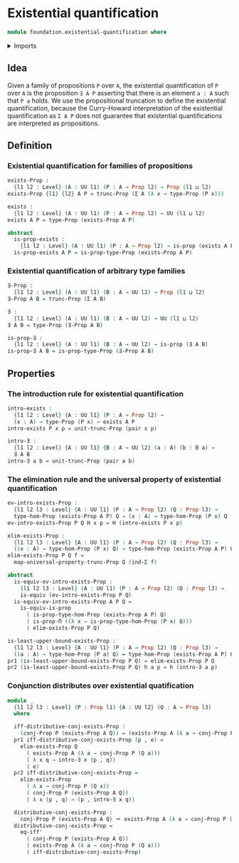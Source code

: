 # Existential quantification

```agda
module foundation.existential-quantification where
```

<details><summary>Imports</summary>

```agda
open import foundation.conjunction
open import foundation.propositional-extensionality
open import foundation.propositional-truncations

open import foundation.dependent-pair-types
open import foundation-core.equivalences
open import foundation-core.identity-types
open import foundation-core.logical-equivalences
open import foundation-core.propositions
open import foundation-core.universe-levels
```

</details>

## Idea

Given a family of propositions `P` over `A`, the existential quantification of
`P` over `A` is the proposition `∃ A P` asserting that there is an element
`a : A` such that `P a` holds. We use the propositional truncation to define the
existential quantification, because the Curry-Howard interpretation of the
existential quantification as `Σ A P` does not guarantee that existential
quantifications are interpreted as propositions.

## Definition

### Existential quantification for families of propositions

```agda
exists-Prop :
  {l1 l2 : Level} (A : UU l1) (P : A → Prop l2) → Prop (l1 ⊔ l2)
exists-Prop {l1} {l2} A P = trunc-Prop (Σ A (λ x → type-Prop (P x)))

exists :
  {l1 l2 : Level} (A : UU l1) (P : A → Prop l2) → UU (l1 ⊔ l2)
exists A P = type-Prop (exists-Prop A P)

abstract
  is-prop-exists :
    {l1 l2 : Level} (A : UU l1) (P : A → Prop l2) → is-prop (exists A P)
  is-prop-exists A P = is-prop-type-Prop (exists-Prop A P)
```

### Existential quantification of arbitrary type families

```agda
∃-Prop :
  {l1 l2 : Level} (A : UU l1) (B : A → UU l2) → Prop (l1 ⊔ l2)
∃-Prop A B = trunc-Prop (Σ A B)

∃ :
  {l1 l2 : Level} (A : UU l1) (B : A → UU l2) → UU (l1 ⊔ l2)
∃ A B = type-Prop (∃-Prop A B)

is-prop-∃ :
  {l1 l2 : Level} (A : UU l1) (B : A → UU l2) → is-prop (∃ A B)
is-prop-∃ A B = is-prop-type-Prop (∃-Prop A B)
```

## Properties

### The introduction rule for existential quantification

```agda
intro-exists :
  {l1 l2 : Level} {A : UU l1} (P : A → Prop l2) →
  (x : A) → type-Prop (P x) → exists A P
intro-exists P x p = unit-trunc-Prop (pair x p)

intro-∃ :
  {l1 l2 : Level} {A : UU l1} {B : A → UU l2} (a : A) (b : B a) →
  ∃ A B
intro-∃ a b = unit-trunc-Prop (pair a b)
```

### The elimination rule and the universal property of existential quantification

```agda
ev-intro-exists-Prop :
  {l1 l2 l3 : Level} {A : UU l1} (P : A → Prop l2) (Q : Prop l3) →
  type-hom-Prop (exists-Prop A P) Q → (x : A) → type-hom-Prop (P x) Q
ev-intro-exists-Prop P Q H x p = H (intro-exists P x p)

elim-exists-Prop :
  {l1 l2 l3 : Level} {A : UU l1} (P : A → Prop l2) (Q : Prop l3) →
  ((x : A) → type-hom-Prop (P x) Q) → type-hom-Prop (exists-Prop A P) Q
elim-exists-Prop P Q f =
  map-universal-property-trunc-Prop Q (ind-Σ f)

abstract
  is-equiv-ev-intro-exists-Prop :
    {l1 l2 l3 : Level} (A : UU l1) (P : A → Prop l2) (Q : Prop l3) →
    is-equiv (ev-intro-exists-Prop P Q)
  is-equiv-ev-intro-exists-Prop A P Q =
    is-equiv-is-prop
      ( is-prop-type-hom-Prop (exists-Prop A P) Q)
      ( is-prop-Π ((λ x → is-prop-type-hom-Prop (P x) Q)))
      ( elim-exists-Prop P Q)

is-least-upper-bound-exists-Prop :
  {l1 l2 l3 : Level} {A : UU l1} (P : A → Prop l2) (Q : Prop l3) →
  ((a : A) → type-hom-Prop (P a) Q) ↔ type-hom-Prop (exists-Prop A P) Q
pr1 (is-least-upper-bound-exists-Prop P Q) = elim-exists-Prop P Q
pr2 (is-least-upper-bound-exists-Prop P Q) h a p = h (intro-∃ a p)
```

### Conjunction distributes over existential quatification

```agda
module _
  {l1 l2 l3 : Level} (P : Prop l1) {A : UU l2} (Q : A → Prop l3)
  where

  iff-distributive-conj-exists-Prop :
    (conj-Prop P (exists-Prop A Q)) ⇔ (exists-Prop A (λ a → conj-Prop P (Q a)))
  pr1 iff-distributive-conj-exists-Prop (p , e) =
    elim-exists-Prop Q
      ( exists-Prop A (λ a → conj-Prop P (Q a)))
      ( λ x q → intro-∃ x (p , q))
      ( e)
  pr2 iff-distributive-conj-exists-Prop =
    elim-exists-Prop
      ( λ x → conj-Prop P (Q x))
      ( conj-Prop P (exists-Prop A Q))
      ( λ x (p , q) → (p , intro-∃ x q))

  distributive-conj-exists-Prop :
    conj-Prop P (exists-Prop A Q) ＝ exists-Prop A (λ a → conj-Prop P (Q a))
  distributive-conj-exists-Prop =
    eq-iff'
      ( conj-Prop P (exists-Prop A Q))
      ( exists-Prop A (λ a → conj-Prop P (Q a)))
      ( iff-distributive-conj-exists-Prop)
```
